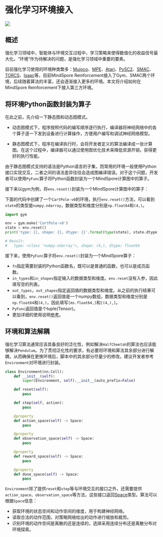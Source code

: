 # 强化学习环境接入

<a href="https://gitee.com/mindspore/docs/blob/r2.0/docs/reinforcement/docs/source_zh_cn/environment.md" target="_blank"><img src="https://mindspore-website.obs.cn-north-4.myhuaweicloud.com/website-images/r2.0/resource/_static/logo_source.png"></a>

## 概述

强化学习领域中，智能体与环境交互过程中，学习策略来使得数值化的收益信号最大化。“环境”作为待解决的问题，是强化学习领域中重要的要素。

目前强化学习使用的环境种类繁多：[Mujoco](https://github.com/deepmind/mujoco)、[MPE](https://github.com/openai/multiagent-particle-envs)、[Atari](https://github.com/gsurma/atari)、[PySC2](https://www.github.com/deepmind/pysc2)、[SMAC](https://github/oxwhirl/smac)、[TORCS](https://github.com/ugo-nama-kun/gym_torcs)、[Isaac](https://github.com/NVIDIA-Omniverse/IsaacGymEnvs)等，目前MindSpore Reinforcement接入了Gym、SMAC两个环境，后续随着算法的丰富，还会逐渐接入更多的环境。本文将介绍如何在MindSpore Reinforcement下接入第三方环境。

## 将环境Python函数封装为算子

在此之前，先介绍一下静态图和动态图模式。

- 动态图模式下，程序按照代码的编写顺序逐行执行，编译器将神经网络中的各个算子逐一下发到设备进行计算操作，方便用户编写和调试神经网络模型。

- 静态图模式下，程序在编译执行时，会将开发者定义的算法编译成一张计算图。在这个过程中，编译器可以通过使用图优化技术来降低资源开销，获得更好的执行性能。

由于静态图模式支持的语法是Python语言的子集，而常用的环境一般使用Python接口实现交互，二者之间的语法差异往往会造成图编译错误。对于这个问题，开发者可以使用`PyFunc`算子将Python函数封装为一个MindSpore计算图中的算子。

接下来以gym为例，将`env.reset()`封装为一个MindSpore计算图中的算子：

下面的代码中创建了一个`CartPole-v0`的环境，执行`env.reset()`方法，可以看到`state`的类型是`numpy.ndarray`，数据类型和维度分别是`np.float64`和`(4,)`。

```python
import gym

env = gym.make('CartPole-v0')
state = env.reset()
print('type: {}, shape: {}, dtype: {}'.format(type(state), state.dtype, state.shape))

# Result:
#   type: <class 'numpy.ndarray'>, shape: (4,), dtype: float64
```

接下来，使用`PyFunc`算子将`env.reset()`封装为一个MindSpore算子：

- `fn`指定需要封装的Python函数名，既可以是普通的函数，也可以是成员函数。
- `in_types`和`in_shapes`指定输入的数据类型和维度。`env.reset`没有入参，因此填写空的列表。
- `out_types`，`out_shapes`指定返回值的数据类型和维度。从之前的执行结果可以看到，`env.reset()`返回值是一个numpy数组，数据类型和维度分别是`np.float64`和`(4,)`，因此填写`[ms.float64,]`和`[(4,),]`。
- `PyFunc`返回值是个tuple(Tensor)。
- 更加详细的使用说明[参考](https://gitee.com/mindspore/mindspore/blob/r2.0/mindspore/python/mindspore/ops/operations/other_ops.py)。

## 环境和算法解耦

强化学习算法通常应该具备良好的泛化性，例如解决`HalfCheetah`的算法也应该能够解决`Pendulum`。为了贯彻泛化性的要求，有必要将环境和算法其余部分进行解耦，从而确保在更换环境后，脚本中的其余部分尽量少的修改。建议开发者参考`Environment`对环境进行封装。

```python
class Environment(nn.Cell):
    def __init__(self):
        super(Environment, self).__init__(auto_prefix=False)

    def reset(self):
        pass

    def step(self, action):
        pass

    @property
    def action_space(self) -> Space:
        pass

    @property
    def observation_space(self) -> Space:
        pass

    @property
    def reward_space(self) -> Space:
        pass

    @property
    def done_space(self) -> Space:
        pass
```

`Environment`除了提供`reset`和`step`等与环境交互的接口之外，还需要提供`action_space`、`observation_space`等方法，这些接口返回[Space](https://mindspore.cn/reinforcement/docs/zh-CN/master/reinforcement.html#mindspore_rl.environment.Space)类型。算法可以根据`Space`信息：

- 获取环境的状态空间和动作空间的维度，用于构建神经网络。
- 读取合法的动作范围，对策略网络给出的动作进行缩放和裁剪。
- 识别环境的动作空间是离散的还是连续的，选择采用连续分布还是离散分布对环境探索。

